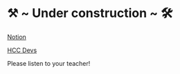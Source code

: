 # ⚒ ~ Under construction ~ 🛠

[Notion](https://www.notion.so/HCC-Devs-2021Q1-895eb8d89a124d03b6c4d5f785c9321b)

[HCC Devs](https://hccdevs.github.io/)

Please listen to your teacher!
